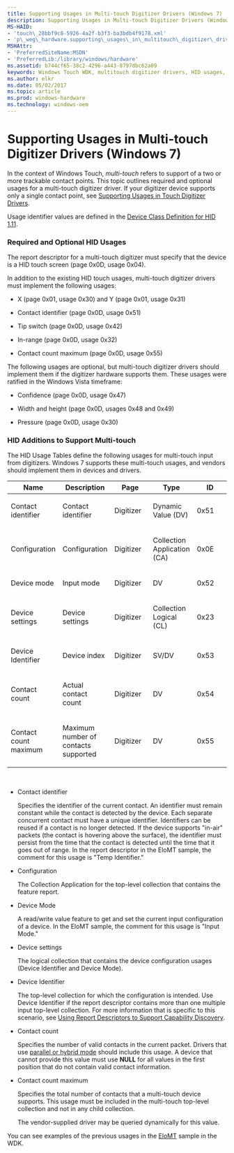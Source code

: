 ```yaml
---
title: Supporting Usages in Multi-touch Digitizer Drivers (Windows 7)
description: Supporting Usages in Multi-touch Digitizer Drivers (Windows 7)
MS-HAID:
- 'touch\_28bbf9c8-5926-4a2f-b3f3-ba3bdb4f9178.xml'
- 'p\_weg\_hardware.supporting\_usages\_in\_multitouch\_digitizer\_drivers'
MSHAttr:
- 'PreferredSiteName:MSDN'
- 'PreferredLib:/library/windows/hardware'
ms.assetid: b744cf65-38c2-4296-a443-8797dbc62a09
keywords: Windows Touch WDK, multitouch digitizer drivers, HID usages, Windows Touch WDK, HID additions, multitouch digitizer drivers WDK
ms.author: elkr
ms.date: 05/02/2017
ms.topic: article
ms.prod: windows-hardware
ms.technology: windows-oem
---
```


# Supporting Usages in Multi-touch Digitizer Drivers (Windows 7)


In the context of Windows Touch, *multi-touch* refers to support of a two or more trackable contact points. This topic outlines required and optional usages for a multi-touch digitizer driver. If your digitizer device supports only a single contact point, see [Supporting Usages in Touch Digitizer Drivers](supporting-usages-in-touch-digitizer-drivers.md).

Usage identifier values are defined in the [Device Class Definition for HID 1.11](http://go.microsoft.com/fwlink/p/?linkid=155094).

### <a href="" id="required-and-optional-hid-usages"></a> Required and Optional HID Usages

The report descriptor for a multi-touch digitizer must specify that the device is a HID touch screen (page 0x0D, usage 0x04).

In addition to the existing HID touch usages, multi-touch digitizer drivers must implement the following usages:

-   X (page 0x01, usage 0x30) and Y (page 0x01, usage 0x31)

-   Contact identifier (page 0x0D, usage 0x51)

-   Tip switch (page 0x0D, usage 0x42)

-   In-range (page 0x0D, usage 0x32)

-   Contact count maximum (page 0x0D, usage 0x55)

The following usages are optional, but multi-touch digitizer drivers should implement them if the digitizer hardware supports them. These usages were ratified in the Windows Vista timeframe:

-   Confidence (page 0x0D, usage 0x47)

-   Width and height (page 0x0D, usages 0x48 and 0x49)

-   Pressure (page 0x0D, usage 0x30)

### <a href="" id="hid-additions-to-support-multitouch"></a> HID Additions to Support Multi-touch

The HID Usage Tables define the following usages for multi-touch input from digitizers. Windows 7 supports these multi-touch usages, and vendors should implement them in devices and drivers.

<table>
<colgroup>
<col width="20%" />
<col width="20%" />
<col width="20%" />
<col width="20%" />
<col width="20%" />
</colgroup>
<thead>
<tr class="header">
<th>Name</th>
<th>Description</th>
<th>Page</th>
<th>Type</th>
<th>ID</th>
</tr>
</thead>
<tbody>
<tr class="odd">
<td><p>Contact identifier</p></td>
<td><p>Contact identifier</p></td>
<td><p>Digitizer</p></td>
<td><p>Dynamic Value (DV)</p></td>
<td><p>0x51</p></td>
</tr>
<tr class="even">
<td><p>Configuration</p></td>
<td><p>Configuration</p></td>
<td><p>Digitizer</p></td>
<td><p>Collection Application (CA)</p></td>
<td><p>0x0E</p></td>
</tr>
<tr class="odd">
<td><p>Device mode</p></td>
<td><p>Input mode</p></td>
<td><p>Digitizer</p></td>
<td><p>DV</p></td>
<td><p>0x52</p></td>
</tr>
<tr class="even">
<td><p>Device settings</p></td>
<td><p>Device settings</p></td>
<td><p>Digitizer</p></td>
<td><p>Collection Logical (CL)</p></td>
<td><p>0x23</p></td>
</tr>
<tr class="odd">
<td><p>Device Identifier</p></td>
<td><p>Device index</p></td>
<td><p>Digitizer</p></td>
<td><p>SV/DV</p></td>
<td><p>0x53</p></td>
</tr>
<tr class="even">
<td><p>Contact count</p></td>
<td><p>Actual contact count</p></td>
<td><p>Digitizer</p></td>
<td><p>DV</p></td>
<td><p>0x54</p></td>
</tr>
<tr class="odd">
<td><p>Contact count maximum</p></td>
<td><p>Maximum number of contacts supported</p></td>
<td><p>Digitizer</p></td>
<td><p>DV</p></td>
<td><p>0x55</p></td>
</tr>
</tbody>
</table>

 

-   Contact identifier

    Specifies the identifier of the current contact. An identifier must remain constant while the contact is detected by the device. Each separate concurrent contact must have a unique identifier. Identifiers can be reused if a contact is no longer detected. If the device supports "in-air" packets (the contact is hovering above the surface), the identifier must persist from the time that the contact is detected until the time that it goes out of range. In the report descriptor in the EloMT sample, the comment for this usage is "Temp Identifier."

-   Configuration

    The Collection Application for the top-level collection that contains the feature report.

-   Device Mode

    A read/write value feature to get and set the current input configuration of a device. In the EloMT sample, the comment for this usage is "Input Mode."

-   Device settings

    The logical collection that contains the device configuration usages (Device Identifier and Device Mode).

-   Device Identifier

    The top-level collection for which the configuration is intended. Use Device Identifier if the report descriptor contains more than one multiple input top-level collection. For more information that is specific to this scenario, see [Using Report Descriptors to Support Capability Discovery](using-report-descriptors-to-support-capability-discovery.md).

-   Contact count

    Specifies the number of valid contacts in the current packet. Drivers that use [parallel or hybrid mode](selecting-packet-reporting-modes-in-multitouch-drivers.md) should include this usage. A device that cannot provide this value must use **NULL** for all values in the first position that do not contain valid contact information.

-   Contact count maximum

    Specifies the total number of contacts that a multi-touch device supports. This usage must be included in the multi-touch top-level collection and not in any child collection.

    The vendor-supplied driver may be queried dynamically for this value.

You can see examples of the previous usages in the [EloMT](elotouch-driver.md) sample in the WDK.

 

 






